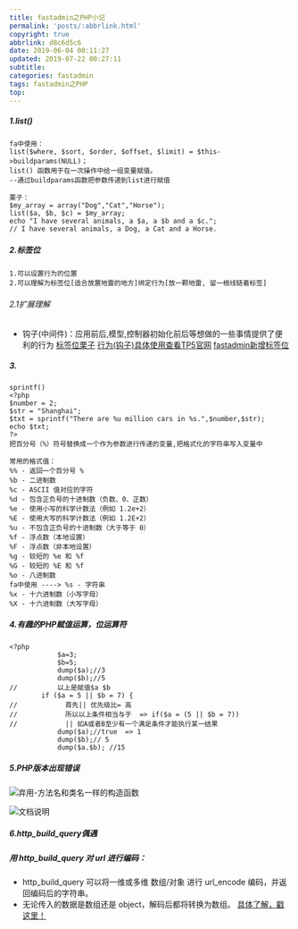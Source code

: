 ```yaml
---
title: fastadmin之PHP小记
permalink: 'posts/:abbrlink.html'
copyright: true
abbrlink: d8c6d5c6
date: 2019-06-04 00:11:27
updated: 2019-07-22 00:27:11
subtitle:
categories: fastadmin
tags: fastadmin之PHP
top: 
---
```



##### 1.list()
```
fa中使用：
list($where, $sort, $order, $offset, $limit) = $this->buildparams(NULL)；
list() 函数用于在一次操作中给一组变量赋值。
--通过buildparams函数把参数传递到list进行赋值

栗子：
$my_array = array("Dog","Cat","Horse");
list($a, $b, $c) = $my_array;
echo "I have several animals, a $a, a $b and a $c.";
// I have several animals, a Dog, a Cat and a Horse.
```
<!--more-->
##### 2.标签位
```
1.可以设置行为的位置
2.可以理解为标签位[适合放置地雷的地方]绑定行为[放一颗地雷, 留一根线链着标签]
```
###### 2.1扩展理解
- 钩子(中间件)：应用前后,模型,控制器初始化前后等想做的一些事情提供了便利的行为
[标签位栗子](https://blog.csdn.net/lovemyself196221/article/details/78183699)
[行为(钩子)具体使用查看TP5官网](https://www.kancloud.cn/manual/thinkphp5/118130)
[fastadmin新增标签位](http://doc.fastadmin.net/docs/addons.html#%E7%9B%AE%E5%BD%95%E4%BB%8B%E7%BB%8D-2)

##### 3.
```
sprintf() 
<?php
$number = 2;
$str = "Shanghai";
$txt = sprintf("There are %u million cars in %s.",$number,$str);
echo $txt;
?>
把百分号（%）符号替换成一个作为参数进行传递的变量,把格式化的字符串写入变量中

常用的格式值：
%% - 返回一个百分号 %
%b - 二进制数
%c - ASCII 值对应的字符
%d - 包含正负号的十进制数（负数、0、正数）
%e - 使用小写的科学计数法（例如 1.2e+2）
%E - 使用大写的科学计数法（例如 1.2E+2）
%u - 不包含正负号的十进制数（大于等于 0）
%f - 浮点数（本地设置）
%F - 浮点数（非本地设置）
%g - 较短的 %e 和 %f
%G - 较短的 %E 和 %f
%o - 八进制数
fa中使用 ----> %s - 字符串
%x - 十六进制数（小写字母）
%X - 十六进制数（大写字母）
```
##### 4.有趣的PHP赋值运算，位运算符
```
<?php
            $a=3;
            $b=5;
            dump($a);//3
            dump($b);//5
//          以上是赋值$a $b
        if ($a = 5 || $b = 7) {
//            首先|| 优先级比= 高
//            所以以上条件相当与于  => if($a = (5 || $b = 7))
//            || 如A或者B至少有一个满足条件才能执行某一结果
            dump($a);//true  => 1
            dump($b);// 5
            dump($a.$b); //15
```
##### 5.PHP版本出现错误
![弃用-方法名和类名一样的构造函数](https://phpcoder-1259614901.cos.ap-guangzhou.myqcloud.com/phpcoder/fastadmin/3098875-b4bd5a143605e8f6.png)

![文档说明](https://phpcoder-1259614901.cos.ap-guangzhou.myqcloud.com/phpcoder/fastadmin/3098875-4c52a07f6ec7e856.png)
##### 6.http_build_query偶遇
##### 用 http_build_query 对 url 进行编码：
- http_build_query 可以将一维或多维 数组/对象 进行 url_encode 编码，并返回编码后的字符串。
- 无论传入的数据是数组还是 object，解码后都将转换为数组。
[具体了解，戳这里！](https://www.jianshu.com/p/5e9239e44eb8)



